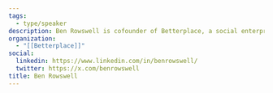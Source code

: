 ```yaml
---
tags:
  - type/speaker
description: Ben Rowswell is cofounder of Betterplace, a social enterprise that uses technology to mobilize citizens to play a more active role in their community, building on insights he and his cofounder Farhaan Ladhani gained from leading digital diplomacy innovation efforts at Global Affairs Canada.
organization:
  - "[[Betterplace]]"
social:
  linkedin: https://www.linkedin.com/in/benrowswell/
  twitter: https://x.com/benrowswell
title: Ben Rowswell
---
```

